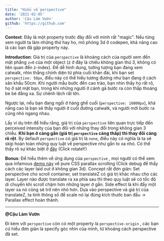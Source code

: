 ```yaml
---
title: "Hiểu về perspective"
date: '2021-02-05'
author: 'Cậu Làm Vườn'
github: 'https://github.com'
---
```

**Context**: Đây là một property trước đây đối với mình rất "magic". Nếu từng xem người ta làm những thứ hay ho, mô phỏng 3d ở codepen, khả năng cao là các bạn đã gặp property này.

**Introduction**: Giá trị của `perspective` là khoảng cách của người xem đến mặt phẳng `z=0` của một object (z ở đây là chiều không gian thứ 3, không có liên quan đến z-index).
Để dễ hình dung, tưởng tượng bạn đang xem catwalk, nhìn thẳng chính diện từ phía cuối khán đài, khi bạn set `perspective: 50px`, điều này có thể hiểu tương đương như bạn đang ở cách sân khấu 50cm. Khi người mẫu bước đến cao trào, bạn nhìn thấy họ rất rõ, họ ở sát mặt bạn, trong khi những người ở cánh gà bước ra còn thấp thoáng be bé đằng xa. Sự chênh lệch rất lớn.

Ngược lại, nếu bạn đang ngồi ở hàng ghế cuối (`perspective: 10000px`), khả năng cao là bạn sẽ thấy người ở cuối đường catwalk, và người mới bước ra cũng nhỏ ngang nhau.

Lấy ví dụ trên để hiểu rằng, giá trị của `perspective` liên quan trực tiếp đến perceived intensity của bạn đối với những thay đổi trong không gian 3 chiều. **Khi bạn ở càng gần (giá trị `perspective` càng thấp) thì thay đổi càng rõ rệt**. By default `perspective` có giá trị là `none`, điều này có nghĩa là ta sẽ skip hoàn toàn những quy luật về perspective như gần to xa nhỏ. Có thể thấy rõ sự khác biệt ở [đây](https://codepen.io/amit_sheen/pen/2a968ececee7eb337ab45aa0b0792edd) (Click rotateY)

**Bonus**: Để hiểu thêm về ứng dụng của `perspective` , mọi người có thể xem qua infamous [demo này](https://keithclark.co.uk/articles/pure-css-parallax-websites/demo3/) về pure CSS parallax scrolling (Click debug để thấy cách các layer laid out ở không gian 3d). Concept rất đơn giản: Set perspective cho scroll container, set translateZ có giá trị khác nhau cho các layer. Layer nào được translate ra xa phía sau thì theo quy luật sẽ có tốc độ di chuyển khi scroll chậm hơn những layer ở gần. Side effect là khi đẩy một layer xa nó cũng sẽ trở nên nhỏ hơn. Dựa vào perspective và giá trị của translateZ, ta tính thông số để scale nó lại đúng kích thước ban đầu -> Parallax effect hoàn thành.

---
**@Cậu Làm Vườn**

Đi kèm với `perspective` còn có một property là `perspective-origin` , các bạn cứ hiểu đơn giản là specify góc nhìn của mình, từ khoảng cách perspective đã set.